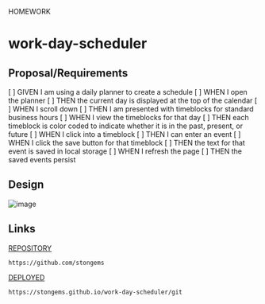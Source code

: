 

HOMEWORK 
# work-day-scheduler

## Proposal/Requirements
[  ] GIVEN I am using a daily planner to create a schedule
[  ] WHEN I open the planner
[  ] THEN the current day is displayed at the top of the calendar
[  ] WHEN I scroll down
[  ] THEN I am presented with timeblocks for standard business hours
[  ] WHEN I view the timeblocks for that day
[  ] THEN each timeblock is color coded to indicate whether it is in the past, present, or future
[  ] WHEN I click into a timeblock
[  ] THEN I can enter an event
[  ] WHEN I click the save button for that timeblock
[  ] THEN the text for that event is saved in local storage
[  ] WHEN I refresh the page
[  ] THEN the saved events persist

## Design
![image](./assets/img/work-day-scheduler.png)

## Links
[REPOSITORY](link.com)
```
https://github.com/stongems
```

[DEPLOYED](link.com)
```
https://stongems.github.io/work-day-scheduler/git 
```